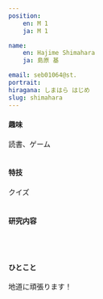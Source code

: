```yaml
---
position:
    en: M 1
    ja: M 1

name:
    en: Hajime Shimahara
    ja: 島原 基

email: seb01064@st.
portrait: 
hiragana: しまはら はじめ
slug: shimahara
---
```


#### 趣味
読書、ゲーム
<br><br>

#### 特技
クイズ
<br><br>

#### 研究内容

<br><br>

#### ひとこと
地道に頑張ります！
<br><br>
